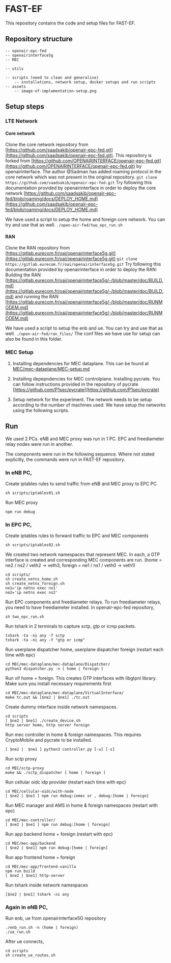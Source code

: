 # FAST-EF

This repository contains the code and setup files for FAST-EF.


## Repository structure
	-- openair-epc-fed
	-- openairinterface5g
	-- MEC
		
	-- utils
		
	-- scripts (need to clean and generalise)
		-- installations, network setup, docker setups and run scripts
	-- assets
		-- image-of-implementation-setup.png

## Setup steps

### LTE Network
#### Core network
Clone the core network repository from [https://github.com/saadsakib/openair-epc-fed.git](https://github.com/saadsakib/openair-epc-fed.git). This repository is forked from [https://github.com/OPENAIRINTERFACE/openair-epc-fed.git](https://github.com/OPENAIRINTERFACE/openair-epc-fed.git) by openairinterface. The author @Sadman has added roaming protocol in the core network which was not present in the original repository.
	```git clone https://github.com/saadsakib/openair-epc-fed.git```
Try following this documentation provided by openairinterface in order to deploy the core network [https://github.com/saadsakib/openair-epc-fed/blob/roaming/docs/DEPLOY_HOME.md](https://github.com/saadsakib/openair-epc-fed/blob/roaming/docs/DEPLOY_HOME.md)

We have used a script to setup the home and foreign core network. You can try and use that as well.
	```./open-air-fed/two_epc_run.sh```

#### RAN
Clone the RAN repository from [https://gitlab.eurecom.fr/oai/openairinterface5g.git](https://gitlab.eurecom.fr/oai/openairinterface5g.git)
	```git clone https://gitlab.eurecom.fr/oai/openairinterface5g.git```
Try following this documentation provided by openairinterface in order to deploy the RAN: Building the RAN [https://gitlab.eurecom.fr/oai/openairinterface5g/-/blob/master/doc/BUILD.md](https://gitlab.eurecom.fr/oai/openairinterface5g/-/blob/master/doc/BUILD.md) and running the RAN [https://gitlab.eurecom.fr/oai/openairinterface5g/-/blob/master/doc/RUNMODEM.md](https://gitlab.eurecom.fr/oai/openairinterface5g/-/blob/master/doc/RUNMODEM.md)

We have used a script to setup the enb and ue. You can try and use that as well.
	```./open-air-fed/ran_files/```
The conf files we have use for setup can also be found in this folder.
	
### MEC Setup

1. Installing dependencies for MEC dataplane. This can be found at [MEC/mec-dataplane/MEC-setup.md](MEC/mec-dataplane/MEC-setup.md)

2. Installing depepndencies for MEC controlplane. Installing pycrate. You can follow instructions provided in the repository of pycrate [https://github.com/P1sec/pycrate](https://github.com/P1sec/pycrate)

3. Setup network for the experiment. The network needs to be setup according to the number of machines used. We have setup the networks using the following scripts.

## Run

We used 2 PCs. eNB and MEC proxy was run in 1 PC. EPC and freediameter relay nodes were run in another.

The components were run in the following sequence. Where not stated explicitly, the commands were run in FAST-EF repository.

### In eNB PC,

Create iptables rules to send traffic from eNB and MEC proxy to EPC PC

```
sh scripts/iptables91.sh
```

Run MEC proxy

```
npm run debug
```

### In EPC PC,

Create iptables rules to forward traffic to EPC and MEC components

```
sh scripts/iptables92.sh
```

We created two network namespaces that represent MEC. In each, a GTP interface is created and corresponding MEC components are run. (home = ne2 / ns2 / veth2 -> veth3, foreign = ne1 / ns1 / veth0 -> veth1)

```
cd scripts/
sh create_netns_home.sh
sh create_netns_foreign.sh
ne1='ip netns exec ns1'
ne2='ip netns exec ns2'
```

Run EPC components and freediameter relays. To run freediameter relays, you need to have freediameter installed. In openair-epc-fed repository,

```
sh two_epc_run.sh
```

Run tshark in 2 terminals to capture sctp, gtp or icmp packets.

```
tshark -ta -ni any -f sctp
tshark -ta -ni any -Y "gtp or icmp"
```

Run userplane dispatcher home, userplane dispatcher foreign (restart each time with epc)

```
cd MEC/mec-dataplane/mec-dataplane/Dispatcher/
python3 dispatcher.py -n [ home | foreign ]
```

Run vif home + foreign. This creates GTP interfaces with libgtpnl library. Make sure you install necessary requirements first

```
cd MEC/mec-dataplane/mec-dataplane/VirtualInterface/
make tc.out && [$ne2 | $ne1] ./tc.out
```

Create dummy interface inside network namespaces.

```
cd scripts
[ $ne2 | $ne1] ./create_device.sh
http server home, http server foreign
```

Run mec controller in home & foreign namespaces. This requires CryptoMobile and pycrate to be installed.

```
[ $ne2 |  $ne1 ] python3 controller.py [-u] [-s]
```

Run sctp proxy

```
cd MEC/sctp-proxy
make && ./sctp_dispatcher [ home | foreign ]
```

Run cellular oidc idp provider (restart each time with epc)

```
cd MEC/cellular-oidc/with-node
[ $ne2 | $ne1 ] npm run debug:inmec or , debug:[home | foreign]
```

Run MEC manager and AMS in home & foreign namespaces (restart with epc)

```
cd MEC/mec-controller/
[ $ne2 | $ne1 ] npm run debug:[home | foreign]
```

Run app backend home + foreign (restart with epc)

```
cd MEC/mec-app/backend
[ $ne2 | $ne1] npm run debug:[home | foreign]
```

Run app frontend home + foreign

```
cd MEC/mec-app/frontend-vanilla
npm run build
[ $ne2 | $ne1] http-server
```

Run tshark inside network namespaces

```
[$ne2 | $ne1] tshark -ni any
```

### Again in eNB PC,  
Run enb, ue from openairinterface5G repository

```
./enb_run.sh -n (home | foreign)
./ue_run.sh
```

After ue connects,

```
cd scripts
sh create_ue_routes.sh
```
